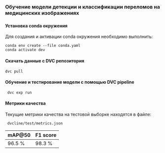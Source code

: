 ###   Обучение модели детекции и классификации переломов на медицинских изображениях

### 

#### Установка conda окружения 
Для создания и активации conda окружения необходимо выполнить:

```commandline
conda env create --file conda.yaml
conda activate dev
```

#### Скачать данные с DVC репозитория
```commandline
dvc pull
```

#### Обучение и тестирование модели с помощью DVC pipeline

```commandline
 dvc exp run
```

#### Метрики качества 
Текущие метрики качества на тестовой выборке находятся в файле:
```commandline
 dvcline/test/metrics.json
```

| mAP@50 | F1 score |
|--------|----------|
| 96.5 % | 98.3 %   |

